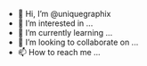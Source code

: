 - 👋 Hi, I’m @uniquegraphix
- 👀 I’m interested in ...
- 🌱 I’m currently learning ...
- 💞️ I’m looking to collaborate on ...
- 📫 How to reach me ...

<!---
uniquegraphix/uniquegraphix is a ✨ special ✨ repository because its `README.md` (this file) appears on your GitHub profile.
You can click the Preview link to take a look at your changes.
--->
